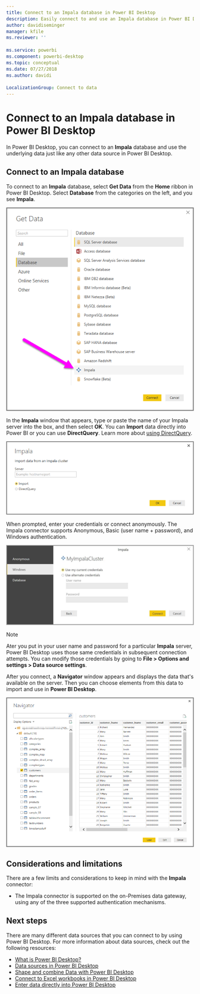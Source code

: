 ```yaml
---
title: Connect to an Impala database in Power BI Desktop
description: Easily connect to and use an Impala database in Power BI Desktop
author: davidiseminger
manager: kfile
ms.reviewer: ''

ms.service: powerbi
ms.component: powerbi-desktop
ms.topic: conceptual
ms.date: 07/27/2018
ms.author: davidi

LocalizationGroup: Connect to data
---
```

# Connect to an Impala database in Power BI Desktop
In Power BI Desktop, you can connect to an **Impala** database and use the underlying data just like any other data source in Power BI Desktop.

## Connect to an Impala database
To connect to an **Impala** database, select **Get Data** from the **Home** ribbon in Power BI Desktop. Select **Database** from the categories on the left, and you see **Impala**.

![Get Data](media/desktop-connect-impala/connect_impala_2.png)

In the **Impala** window that appears, type or paste the name of your Impala server into the box, and then select **OK**. You can **Import** data directly into Power BI or you can use **DirectQuery**. Learn more about [using DirectQuery](desktop-use-directquery.md).

![Impala window](media/desktop-connect-impala/connect_impala_3a.png)

When prompted, enter your credentials or connect anonymously. The Impala connector supports Anonymous, Basic (user name + password), and Windows authentication.

![Impala connector](media/desktop-connect-impala/connect_impala_4.png)

> [!NOTE]
> Ater you put in your user name and password for a particular **Impala** server, Power BI Desktop uses those same credentials in subsequent connection attempts. You can modify those credentials by going to **File > Options and settings > Data source settings**.
> 
> 

After you connect, a **Navigator** window appears and displays the data that's available on the server. Then you can choose elements from this data to import and use in **Power BI Desktop**.

![Navigator window](media/desktop-connect-impala/connect_impala_5.png)

## Considerations and limitations
There are a few limits and considerations to keep in mind with the **Impala** connector:

* The Impala connector is supported on the on-Premises data gateway, using any of the three supported authentication mechanisms.

## Next steps
There are many different data sources that you can connect to by using Power BI Desktop. For more information about data sources, check out the following resources:

* [What is Power BI Desktop?](desktop-what-is-desktop.md)
* [Data sources in Power BI Desktop](desktop-data-sources.md)
* [Shape and combine Data with Power BI Desktop](desktop-shape-and-combine-data.md)
* [Connect to Excel workbooks in Power BI Desktop](desktop-connect-excel.md)   
* [Enter data directly into Power BI Desktop](desktop-enter-data-directly-into-desktop.md)   

